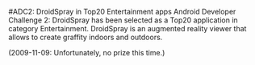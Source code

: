 #ADC2: DroidSpray in Top20 Entertainment apps
Android Developer Challenge 2: DroidSpray has been selected as a Top20 application in category Entertainment. DroidSpray is an augmented reality viewer that allows to create graffity indoors and outdoors.

(2009-11-09: Unfortunately, no prize this time.)
